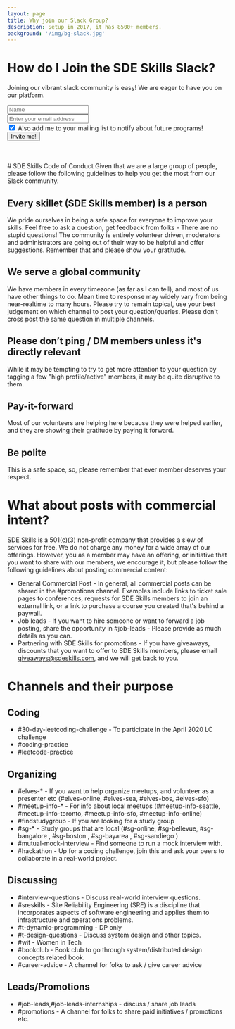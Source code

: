 ```yaml
---
layout: page
title: Why join our Slack Group?
description: Setup in 2017, it has 8500+ members.
background: '/img/bg-slack.jpg'
---
```


# How do I Join the SDE Skills Slack?
Joining our vibrant slack community is easy! We are eager to have you on our platform.
<form name="slackInvite" id="slackInvite">
  <div class="form-row">
    <div class="col-mx-12 col-md-9">  
		<div class="row">
			<div class="col-mx-12 col-md-5">
			<input type="text" class="form-control form-control-lg mt-2" placeholder="Name" id="name" name="name">
			</div>
			<div class="col-mx-12 col-md-7">
			<input type="text" class="form-control form-control-lg mt-2" placeholder="Enter your email address" name="email" id="email">
			</div>	
		</div>
		<div class="row">
			<div class="col-12">
				<div class="form-check">
					<input class="form-check-input" name="notify" type="checkbox" id="notify" checked="checked">
					<label class="form-check-label" for="notify">Also add me to your mailing list to notify about future programs!</label>
      			</div>			
			</div>
	    </div>
    </div>		
    <div class="col">
	  <button id="slackSubmit" type="Submit" class="btn btn-primary mt-2">Invite me!</button>
    </div>
  </div>
</form>
<br/><br/>
# SDE Skills Code of Conduct
Given that we are a large group of people, please follow the following guidelines to help you get the most from our Slack community.

## Every skillet (SDE Skills member) is a person
We pride ourselves in being a safe space for everyone to improve your skills. Feel free to ask a question, get feedback from folks - There are no stupid questions! The community is entirely volunteer driven, moderators and administrators are going out of their way to be helpful and offer suggestions. Remember that and please show your gratitude. 

## We serve a global community
We have members in every timezone (as far as I can tell), and most of us have other things to do. Mean time to response may widely vary from being near-realtime to many hours. Please try to remain topical, use your best judgement on which channel to post your question/queries. Please don't cross post the same question in multiple channels. 

## Please don’t ping / DM members unless it's directly relevant
While it may be tempting to try to get more attention to your question by tagging a few "high profile/active" members, it may be quite disruptive to them. 

## Pay-it-forward
Most of our volunteers are helping here because they were helped earlier, and they are showing their gratitude by paying it forward. 

## Be polite
This is a safe space, so, please remember that ever member deserves your respect.

# What about posts with commercial intent?
SDE Skills is a 501(c)(3) non-profit company that provides a slew of services for free. We do not charge any money for a wide array of our offerings. However, you as a member may have an offering, or initiative that you want to share with our members, we encourage it, but please follow the following guidelines about posting commercial content:

* General Commercial Post - In general, all commercial posts can be shared in the #promotions channel. Examples include links to ticket sale pages to conferences, requests for SDE Skills members to join an external link, or a link to purchase a course you created that's behind a paywall. 
* Job leads - If you want to hire someone or want to forward a job posting, share the opportunity in #job-leads - Please provide as much details as you can.
* Partnering with SDE Skills for promotions - If you have giveaways, discounts that you want to offer to SDE Skills members, please email [giveaways@sdeskills.com](mailto:giveaways@sdeskills.com), and we will get back to you.

# Channels and their purpose
## Coding
 * #30-day-leetcoding-challenge - To participate in the April 2020 LC challenge
 * #coding-practice
 * #leetcode-practice

## Organizing
 * #elves-* - If you want to help organize meetups, and volunteer as a presenter etc (#elves-online, #elves-sea, #elves-bos, #elves-sfo)
 * #meetup-info-* - For info about local meetups (#meetup-info-seattle, #meetup-info-toronto, #meetup-info-sfo, #meetup-info-online)
 * #findstudygroup - If you are looking for a study group
 * #sg-* - Study groups that are local (#sg-online, #sg-bellevue, #sg-bangalore , #sg-boston , #sg-bayarea , #sg-sandiego )
 * #mutual-mock-interview - Find someone to run a mock interview with.
 * #hackathon - Up for a coding challenge, join this and ask your peers to collaborate in a real-world project.

## Discussing 
 * #interview-questions - Discuss real-world interview questions.
 * #sreskills - Site Reliability Engineering (SRE) is a discipline that incorporates aspects of software engineering and applies them to infrastructure and operations problems.
 * #t-dynamic-programming - DP only
 * #t-design-questions - Discuss system design and other topics.
 * #wit - Women in Tech
 * #bookclub - Book club to go through system/distributed design concepts related book.
 * #career-advice - A channel for folks to ask / give career advice

## Leads/Promotions
 * #job-leads,#job-leads-internships - discuss / share job leads
 * #promotions - A channel for folks to share paid initiatives / promotions etc.
